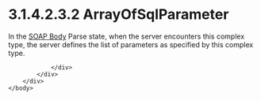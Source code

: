 <html dir="LTR" xmlns:mshelp="http://msdn.microsoft.com/mshelp" xmlns:ddue="http://ddue.schemas.microsoft.com/authoring/2003/5" xmlns:xlink="http://www.w3.org/1999/xlink" xmlns:tool="http://www.microsoft.com/tooltip">
    <head>
        <meta http-equiv="Content-Type" content="text/html; CHARSET=utf-8"></meta>
        <meta name="save" content="history"></meta>
        <title>3.1.4.2.3.2 ArrayOfSqlParameter</title>
        <xml>
            <mshelp:toctitle title="3.1.4.2.3.2 ArrayOfSqlParameter"></mshelp:toctitle>
            <mshelp:rltitle title="[MS-SSNWS]: ArrayOfSqlParameter"></mshelp:rltitle>
            <mshelp:keyword index="A" term="2f22846e-b923-4388-88b5-640cdd1c9cfa"></mshelp:keyword>
            <mshelp:attr name="DCSext.ContentType" value="open specification"></mshelp:attr>
            <mshelp:attr name="AssetID" value="2f22846e-b923-4388-88b5-640cdd1c9cfa"></mshelp:attr>
            <mshelp:attr name="TopicType" value="kbRef"></mshelp:attr>
            <mshelp:attr name="DCSext.Title" value="[MS-SSNWS]: ArrayOfSqlParameter" />
        </xml>
    </head>
    <body>
        <div id="header">
            <h1 class="heading">3.1.4.2.3.2 ArrayOfSqlParameter</h1>
        </div>
        <div id="mainSection">
            <div id="mainBody">
                <div id="allHistory" class="saveHistory"></div>
                <div id="sectionSection0" class="section" name="collapseableSection">
                    

<p>In the <a href="4baedaec-b5a7-4176-be88-e1cec659ab8c.html#gt_57cdf8ab-8d79-462d-a446-5d85632a7a04">SOAP
Body</a> Parse state, when the server encounters this complex type, the server
defines the list of parameters as specified by this complex type.</p>


                </div>
            </div>
        </div>
    </body>
</html>